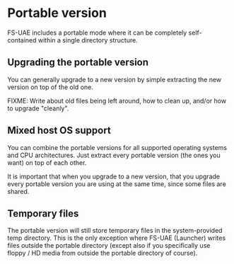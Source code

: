# Portable version

FS-UAE includes a portable mode where it can be completely self-contained
within a single directory structure.

## Upgrading the portable version

You can generally upgrade to a new version by simple extracting the new version
on top of the old one.

FIXME: Write about old files being left around, how to clean up, and/or how to
upgrade "cleanly".

## Mixed host OS support

You can combine the portable versions for all supported operating systems and
CPU architectures. Just extract every portable version (the ones you want) on
top of each other.

It is important that when you upgrade to a new version, that you upgrade every
portable version you are using at the same time, since some files are shared.

## Temporary files

The portable version will still store temporary files in the system-provided
temp directory. This is the only exception where FS-UAE (Launcher) writes files
outside the portable directory (except also if you specifically use floppy / HD
media from outside the portable directory of course).
